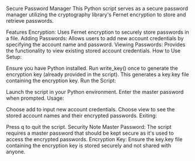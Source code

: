 Secure Password Manager
This Python script serves as a secure password manager utilizing the cryptography library's Fernet encryption to store and retrieve passwords.

Features
Encryption: Uses Fernet encryption to securely store passwords in a file.
Adding Passwords: Allows users to add new account credentials by specifying the account name and password.
Viewing Passwords: Provides the functionality to view existing stored account credentials.
How to Use
Setup:

Ensure you have Python installed.
Run write_key() once to generate the encryption key (already provided in the script). This generates a key.key file containing the encryption key.
Run the Script:

Launch the script in your Python environment.
Enter the master password when prompted.
Usage:

Choose add to input new account credentials.
Choose view to see the stored account names and their encrypted passwords.
Exiting:

Press q to quit the script.
Security Note
Master Password: The script requires a master password that should be kept secure as it's used to access the encrypted passwords.
Encryption Key: Ensure the key.key file containing the encryption key is stored securely and not shared with anyone.
